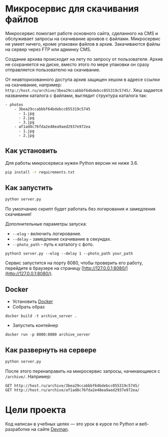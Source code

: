 # Микросервис для скачивания файлов

Микросервис помогает работе основного сайта, сделанного на CMS и обслуживает
запросы на скачивание архивов с файлами. Микросервис не умеет ничего, кроме упаковки файлов
в архив. Закачиваются файлы на сервер через FTP или админку CMS.

Создание архива происходит на лету по запросу от пользователя. Архив не сохраняется на диске, вместо этого по мере упаковки он сразу отправляется пользователю на скачивание.

От неавторизованного доступа архив защищен хешом в адресе ссылки на скачивание, например: `http://host.ru/archive/3bea29ccabbbf64bdebcc055319c5745/`. Хеш задается названием каталога с файлами, выглядит структура каталога так:

```
- photos
    - 3bea29ccabbbf64bdebcc055319c5745
      - 1.jpg
      - 2.jpg
      - 3.jpg
    - af1ad8c76fda2e48ea9aed2937e972ea
      - 1.jpg
      - 2.jpg
```


## Как установить

Для работы микросервиса нужен Python версии не ниже 3.6.

```bash
pip install -r requirements.txt
```

## Как запустить

```bash
python server.py
```
По умолчанию скрипт будет работать без логирования и замедления скачивания! 

Дополнительные параметры запуска:
- `--elog` - включить логирование.
- `--delay` - замедление скачивание в секундах.
- `--photo_path` - путь к каталогу с фото.

```python3 server.py --elog --delay 1 --photo_path your_path```

Сервис запустится на порту 8080, чтобы проверить его работу, перейдите в браузере на страницу [http://127.0.0.1:8080/](http://127.0.0.1:8080/).

## Docker

- Установить [Docker](https://docs.docker.com/engine/install/)
- Собрать образ
```
docker build -t archive_server .
```
 - Запустить контейнер
```
docker run -p 8080:8080 archive_server
```

## Как развернуть на сервере

```bash
python server.py
```

После этого перенаправить на микросервис запросы, начинающиеся с `/archive/`. Например:

```
GET http://host.ru/archive/3bea29ccabbbf64bdebcc055319c5745/
GET http://host.ru/archive/af1ad8c76fda2e48ea9aed2937e972ea/
```

# Цели проекта

Код написан в учебных целях — это урок в курсе по Python и веб-разработке на сайте [Devman](https://dvmn.org).